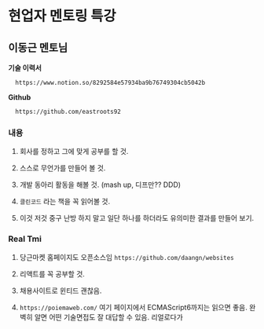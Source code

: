 # 현업자 멘토링 특강  

## 이동근 멘토님  


**기술 이력서**  


```
  https://www.notion.so/8292584e57934ba9b76749304cb5042b  
```


**Github**

```
  https://github.com/eastroots92  
```


### 내용  


1. 회사를 정하고 그에 맞게 공부를 할 것.  

2. 스스로 무언가를 만들어 볼 것.  

3. 개발 동아리 활동을 해볼 것. (mash up, 디프만?? DDD)  

4. ```클린코드``` 라는 책을 꼭 읽어볼 것.  

5. 이것 저것 중구 난방 하지 말고 일단 하나를 하더라도 유의미한 결과를 만들어 보기.  





### Real Tmi

1. 당근마켓 홈페이지도 오픈소스임 ```https://github.com/daangn/websites```  

2. 리액트를 꼭 공부할 것.

3. 채용사이트로 윈티드 괜찮음.  

4. ```https://poiemaweb.com/``` 여기 페이지에서 ECMAScript6까지는 읽으면 좋음. 완벽히 알면 어떤 기술면접도 잘 대답할 수 있음. 리얼로다가   
